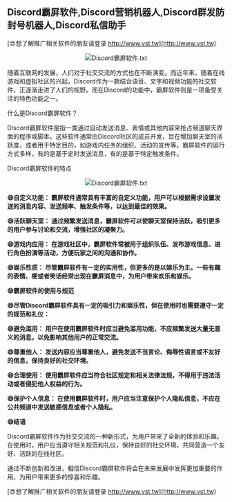 ## **Discord霸屏软件,Discord营销机器人,Discord群发防封号机器人,Discord私信助手**

[😍想了解推广相关软件的朋友请登录 http://www.vst.tw](http://www.vst.tw)

 <center><img src="https://vst.tw/MP4/tuiguang/png/3.png" alt="Discord霸屏软件.txt"></center>

随着互联网的发展，人们对于社交交流的方式也在不断演变。而近年来，随着在线游戏和虚拟社区的兴起，Discord作为一款结合语音、文字和视频功能的社交软件，正逐渐走进了人们的视野。而在Discord的功能中，霸屏软件则是一项备受关注的特色功能之一。

什么是Discord霸屏软件？

Discord霸屏软件是指一类通过自动发送消息、表情或其他内容来抢占频道聊天界面的程序或脚本。这些软件通常由Discord社区的成员开发，旨在增加聊天室的活跃度，或者用于特定目的，如游戏内任务的组织、活动的宣传等。霸屏软件的运行方式多样，有的是基于定时发送消息，有的是基于特定触发条件。

Discord霸屏软件的特点

 <center><img src="https://vst.tw/MP4/tuiguang/png/7.png" alt="Discord霸屏软件.txt"></center>

**😄自定义功能： 霸屏软件通常具有丰富的自定义功能，用户可以根据需求设置发送的消息内容、发送频率、触发条件等，以达到最佳的效果。**

**😄活跃聊天室： 通过频繁发送消息，霸屏软件可以使聊天室保持活跃，吸引更多的用户参与讨论和交流，增强社区的凝聚力。**

**😄游戏内应用： 在游戏社区中，霸屏软件常被用于组织队伍、发布游戏信息、进行角色扮演等活动，方便玩家之间的沟通和协作。**

**😄娱乐性质： 尽管霸屏软件有一定的实用性，但更多的是以娱乐为主。一些有趣的表情、梗或者笑话经常出现在霸屏消息中，为用户带来欢乐和娱乐。**

**😄霸屏软件的使用与规范**

**😄尽管Discord霸屏软件具有一定的吸引力和娱乐性，但在使用时也需要遵守一定的规范和礼仪：**

**😄避免滥用： 用户在使用霸屏软件时应当避免滥用功能，不应频繁发送大量无意义的消息，以免影响其他用户的正常交流。**

**😄尊重他人： 发送内容应当尊重他人，避免发送不当言论、侮辱性语言或不友好的信息，保持良好的社交环境。**

**😄合理使用： 使用霸屏软件应当符合社区规定和相关法律法规，不得用于违法活动或者侵犯他人权益的行为。**

**😄保护个人信息： 在使用霸屏软件时，用户应当注意保护个人隐私信息，不应在公共频道中发送敏感信息或者个人隐私。**

**😄结语**

Discord霸屏软件作为社交交流的一种新形式，为用户带来了全新的体验和乐趣。在使用时，用户应当遵守相关规范和礼仪，保持良好的社交环境，共同营造一个友好、活跃的在线社区。

通过不断创新和改进，相信Discord霸屏软件将会在未来发展中发挥更加重要的作用，为用户带来更多的惊喜和乐趣。

[😍想了解推广相关软件的朋友请登录 http://www.vst.tw](http://www.vst.tw)



